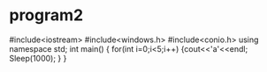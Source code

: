 # program2
#include&lt;iostream> #include&lt;windows.h> #include&lt;conio.h> using namespace std;  int main() { for(int i=0;i&lt;5;i++) {cout&lt;&lt;'a'&lt;&lt;endl; Sleep(1000); } }

